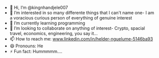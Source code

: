- 👋 Hi, I’m @kingnhandjele007
- 👀 I’m interested in so many differente things that I can't name one- I am a voracious curious person of everything of genuine interest
- 🌱 I’m currently learning programming
- 💞️ I’m looking to collaborate on anything of interest- Crypto, spacial travel, economics, engineering, you say it...
- 📫 How to reach me: www.linkedin.com/in/helder-nguelume-5146ba93
- 😄 Pronouns: He
- ⚡ Fun fact: Hummmmm....

<!---
kingnhandjele007/kingnhandjele007 is a ✨ special ✨ repository because its `README.md` (this file) appears on your GitHub profile.
You can click the Preview link to take a look at your changes.
--->
